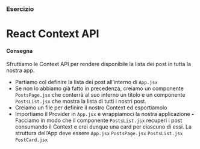 ### Esercizio

# React Context API

#### Consegna

Sfruttiamo le Context API per rendere disponibile la lista dei post in tutta la nostra app.

- Partiamo col definire la lista dei post all’interno di `App.jsx`
- Se non lo abbiamo già fatto in precedenza, creiamo un componente `PostsPage.jsx` che conterrà al suo interno un titolo e un componente `PostsList.jsx` che mostra la lista di tutti i nostri post.
- Creiamo un file per definire il nostro Context ed esportiamolo
- Importiamo il Provider in `App.jsx` e wrappiamoci la nostra applicazione
  **-** Facciamo in modo che il componente `PostsList.jsx` recuperi i post consumando il Context e crei dunque una card per ciascuno di essi.
  La struttura dell’App deve essere
  `App.jsx` `PostsPage.jsx` `PostsList.jsx` `PostCard.jsx`
